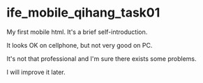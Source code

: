 # ife_mobile_qihang_task01

My first mobile html. It's a brief self-introduction.

It looks OK on cellphone, but not very good on PC.

It's not that professional and I'm sure there exists some problems. 

I will improve it later.
